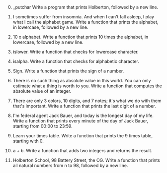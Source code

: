 
0. _putchar Write a program that prints Holberton, followed by a new line.


1. I sometimes suffer from insomnia. And when I can't fall asleep, I play what I call the alphabet game. Write a function that prints the alphabet, in lowercase, followed by a new line.

2. 10 x alphabet. Write a function that prints 10 times the alphabet, in lowercase, followed by a new line.

3. islower. Write a function that checks for lowercase character.

4. isalpha. Write a function that checks for alphabetic character.

5. Sign. Write a function that prints the sign of a number.

6. There is no such thing as absolute value in this world. You can only estimate what a thing is worth to you. Write a function that computes the absolute value of an integer.

 7. There are only 3 colors, 10 digits, and 7 notes; it's what we do with them that's important. Write a function that prints the last digit of a number.

 8. I'm federal agent Jack Bauer, and today is the longest day of my life. Write a function that prints every minute of the day of Jack Bauer, starting from 00:00 to 23:59.

9. Learn your times table. Write a function that prints the 9 times table, starting with 0.

10. a + b. Write a function that adds two integers and returns the result.

11. Holberton School, 98 Battery Street, the OG. Write a function that prints all natural numbers from n to 98, followed by a new line.